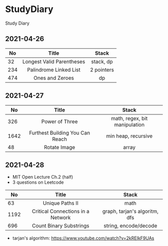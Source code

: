 # StudyDiary
Study Diary

## 2021-04-26

| No  | Title                     | Stack      |
| --- |:-------------------------:| :--------: |
| 32  | Longest Valid Parentheses | stack, dp  |
| 234 | Palindrome Linked List    | 2 pointers |
| 474 | Ones and Zeroes           | dp         |

## 2021-04-27

| No   | Title                           | Stack                         |
| ---- |:-------------------------------:| :---------------------------: |
| 326  | Power of Three                  | math, regex, bit manipulation |
| 1642 | Furthest Building You Can Reach | min heap, recursive           |
| 48   | Rotate Image                    | array                         |


## 2021-04-28

* MIT Open Lecture Ch.2 (half)
* 3 questions on Leetcode

| No   | Title                             | Stack                         |
| ---- |:---------------------------------:| :---------------------------: |
| 63   | Unique Paths II                   | math                          |
| 1192 | Critical Connections in a Network | graph, tarjan's algoritm, dfs |
| 696  | Count Binary Substrings           | string, encode/decode         |

* tarjan's algorithm: https://www.youtube.com/watch?v=2kREIkF9UAs
